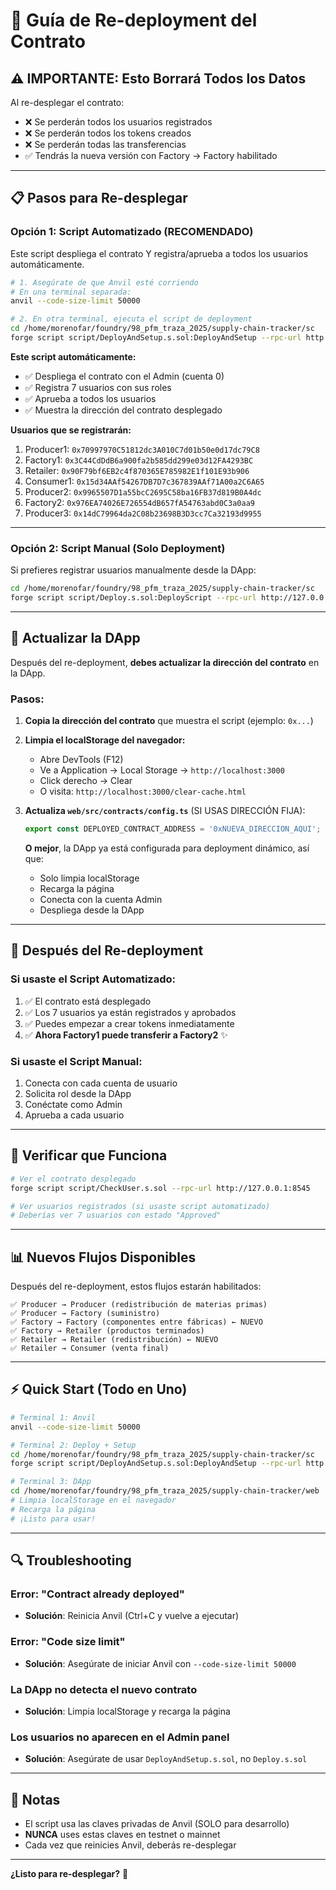 # 🔄 Guía de Re-deployment del Contrato

## ⚠️ IMPORTANTE: Esto Borrará Todos los Datos

Al re-desplegar el contrato:
- ❌ Se perderán todos los usuarios registrados
- ❌ Se perderán todos los tokens creados
- ❌ Se perderán todas las transferencias
- ✅ Tendrás la nueva versión con Factory → Factory habilitado

---

## 📋 Pasos para Re-desplegar

### **Opción 1: Script Automatizado (RECOMENDADO)**

Este script despliega el contrato Y registra/aprueba a todos los usuarios automáticamente.

```bash
# 1. Asegúrate de que Anvil esté corriendo
# En una terminal separada:
anvil --code-size-limit 50000

# 2. En otra terminal, ejecuta el script de deployment
cd /home/morenofar/foundry/98_pfm_traza_2025/supply-chain-tracker/sc
forge script script/DeployAndSetup.s.sol:DeployAndSetup --rpc-url http://127.0.0.1:8545 --broadcast
```

**Este script automáticamente:**
- ✅ Despliega el contrato con el Admin (cuenta 0)
- ✅ Registra 7 usuarios con sus roles
- ✅ Aprueba a todos los usuarios
- ✅ Muestra la dirección del contrato desplegado

**Usuarios que se registrarán:**
1. Producer1: `0x70997970C51812dc3A010C7d01b50e0d17dc79C8`
2. Factory1: `0x3C44CdDdB6a900fa2b585dd299e03d12FA4293BC`
3. Retailer: `0x90F79bf6EB2c4f870365E785982E1f101E93b906`
4. Consumer1: `0x15d34AAf54267DB7D7c367839AAf71A00a2C6A65`
5. Producer2: `0x9965507D1a55bcC2695C58ba16FB37d819B0A4dc`
6. Factory2: `0x976EA74026E726554dB657fA54763abd0C3a0aa9`
7. Producer3: `0x14dC79964da2C08b23698B3D3cc7Ca32193d9955`

---

### **Opción 2: Script Manual (Solo Deployment)**

Si prefieres registrar usuarios manualmente desde la DApp:

```bash
cd /home/morenofar/foundry/98_pfm_traza_2025/supply-chain-tracker/sc
forge script script/Deploy.s.sol:DeployScript --rpc-url http://127.0.0.1:8545 --broadcast
```

---

## 🔧 Actualizar la DApp

Después del re-deployment, **debes actualizar la dirección del contrato** en la DApp.

### **Pasos:**

1. **Copia la dirección del contrato** que muestra el script (ejemplo: `0x...`)

2. **Limpia el localStorage del navegador:**
   - Abre DevTools (F12)
   - Ve a Application → Local Storage → `http://localhost:3000`
   - Click derecho → Clear
   - O visita: `http://localhost:3000/clear-cache.html`

3. **Actualiza `web/src/contracts/config.ts`** (SI USAS DIRECCIÓN FIJA):
   ```typescript
   export const DEPLOYED_CONTRACT_ADDRESS = '0xNUEVA_DIRECCION_AQUI';
   ```
   
   **O mejor**, la DApp ya está configurada para deployment dinámico, así que:
   - Solo limpia localStorage
   - Recarga la página
   - Conecta con la cuenta Admin
   - Despliega desde la DApp

---

## 🎯 Después del Re-deployment

### **Si usaste el Script Automatizado:**

1. ✅ El contrato está desplegado
2. ✅ Los 7 usuarios ya están registrados y aprobados
3. ✅ Puedes empezar a crear tokens inmediatamente
4. ✅ **Ahora Factory1 puede transferir a Factory2** ✨

### **Si usaste el Script Manual:**

1. Conecta con cada cuenta de usuario
2. Solicita rol desde la DApp
3. Conéctate como Admin
4. Aprueba a cada usuario

---

## 🧪 Verificar que Funciona

```bash
# Ver el contrato desplegado
forge script script/CheckUser.s.sol --rpc-url http://127.0.0.1:8545

# Ver usuarios registrados (si usaste script automatizado)
# Deberías ver 7 usuarios con estado "Approved"
```

---

## 📊 Nuevos Flujos Disponibles

Después del re-deployment, estos flujos estarán habilitados:

```
✅ Producer → Producer (redistribución de materias primas)
✅ Producer → Factory (suministro)
✅ Factory → Factory (componentes entre fábricas) ← NUEVO
✅ Factory → Retailer (productos terminados)
✅ Retailer → Retailer (redistribución) ← NUEVO
✅ Retailer → Consumer (venta final)
```

---

## ⚡ Quick Start (Todo en Uno)

```bash
# Terminal 1: Anvil
anvil --code-size-limit 50000

# Terminal 2: Deploy + Setup
cd /home/morenofar/foundry/98_pfm_traza_2025/supply-chain-tracker/sc
forge script script/DeployAndSetup.s.sol:DeployAndSetup --rpc-url http://127.0.0.1:8545 --broadcast

# Terminal 3: DApp
cd /home/morenofar/foundry/98_pfm_traza_2025/supply-chain-tracker/web
# Limpia localStorage en el navegador
# Recarga la página
# ¡Listo para usar!
```

---

## 🔍 Troubleshooting

### Error: "Contract already deployed"
- **Solución**: Reinicia Anvil (Ctrl+C y vuelve a ejecutar)

### Error: "Code size limit"
- **Solución**: Asegúrate de iniciar Anvil con `--code-size-limit 50000`

### La DApp no detecta el nuevo contrato
- **Solución**: Limpia localStorage y recarga la página

### Los usuarios no aparecen en el Admin panel
- **Solución**: Asegúrate de usar `DeployAndSetup.s.sol`, no `Deploy.s.sol`

---

## 📝 Notas

- El script usa las claves privadas de Anvil (SOLO para desarrollo)
- **NUNCA** uses estas claves en testnet o mainnet
- Cada vez que reinicies Anvil, deberás re-desplegar

---

**¿Listo para re-desplegar?** 🚀


